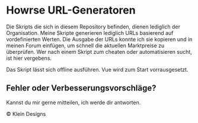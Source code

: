 # Howrse URL-Generatoren
Die Skripts die sich in diesem Repository befinden, dienen lediglich der Organisation. Meine Skripte generieren lediglich URLs basierend auf vordefinierten Werten. Die Ausgabe der URLs konnte ich sie kopieren und in meinen Forum einfügen, um schnell die aktuellen Marktpreise zu überprüfen. Wer nach einem Skript zum cheaten oder automatisieren sucht, ist hier vergebens.

Das Skript lässt sich offline ausführen. Vue wird zum Start vorrausgesetzt. 

## Fehler oder Verbesserungsvorschläge?
Kannst du mir gerne mitteilen, ich werde dir antworten.

© Klein Designs
